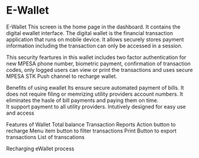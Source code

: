 # E-Wallet

E-Wallet
This screen is the home page in the dashboard. It contains the digital ewallet interface. The digital wallet is the financial transaction application that runs on mobile device. 
It allows securely stores payment information including the transaction can only be accessed in a session. 

This security feartures in this wallet includes 
two factor authentication for new MPESA phone number, 
biometric payment,
confirmation of transaction codes, 
only logged users can view or print the transactions and 
uses secure MPESA STK Push channel to recharge wallet.

Benefits of using ewallet
Its ensure secure automated payment of bills. 
It does not require filing or memrizing utility providers account numbers. 
It eliminates the hasle of bill payments and paying them on time.  
It support payment to all utility providers.
Intutively designed for easy use and access

Features of Wallet
Total balance
Transaction Reports
Action button to recharge
Menu item button to filter transactions
Print Button to export transactions
List of transcations

Recharging eWallet process 
